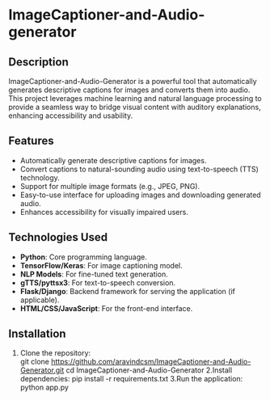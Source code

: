 # ImageCaptioner-and-Audio-generator
## Description  
ImageCaptioner-and-Audio-Generator is a powerful tool that automatically generates descriptive captions for images and converts them into audio. This project leverages machine learning and natural language processing to provide a seamless way to bridge visual content with auditory explanations, enhancing accessibility and usability.  

## Features  
- Automatically generate descriptive captions for images.  
- Convert captions to natural-sounding audio using text-to-speech (TTS) technology.  
- Support for multiple image formats (e.g., JPEG, PNG).  
- Easy-to-use interface for uploading images and downloading generated audio.  
- Enhances accessibility for visually impaired users.  

## Technologies Used  
- **Python**: Core programming language.  
- **TensorFlow/Keras**: For image captioning model.  
- **NLP Models**: For fine-tuned text generation.  
- **gTTS/pyttsx3**: For text-to-speech conversion.  
- **Flask/Django**: Backend framework for serving the application (if applicable).  
- **HTML/CSS/JavaScript**: For the front-end interface.  

## Installation  
1. Clone the repository:  
   git clone https://github.com/aravindcsm/ImageCaptioner-and-Audio-Generator.git
   cd ImageCaptioner-and-Audio-Generator
2.Install dependencies:
pip install -r requirements.txt
3.Run the application:
python app.py
